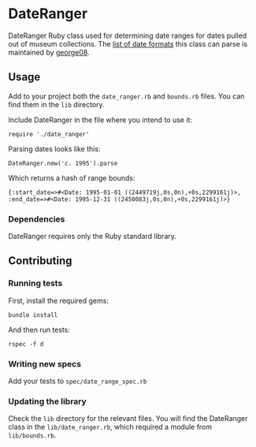 # DateRanger

DateRanger Ruby class used for determining date ranges for dates pulled out of museum collections. The [list of date formats](https://gist.github.com/george08/4a115d95137827829e1419fcb5c0bd99) this class can parse is maintained by [george08](https://github.com/george08).

## Usage

Add to your project both the `date_ranger.rb` and `bounds.rb` files. You can find them in the `lib` directory.

Include DateRanger in the file where you intend to use it:

```
require './date_ranger'
```

Parsing dates looks like this:
```
DateRanger.new('c. 1995').parse
```

Which returns a hash of range bounds:
```
{:start_date=>#<Date: 1995-01-01 ((2449719j,0s,0n),+0s,2299161j)>, :end_date=>#<Date: 1995-12-31 ((2450083j,0s,0n),+0s,2299161j)>}
```

### Dependencies

DateRanger requires only the Ruby standard library.

## Contributing

### Running tests

First, install the required gems:

```
bundle install
```

And then run tests:

```
rspec -f d
```

### Writing new specs

Add your tests to `spec/date_range_spec.rb`

### Updating the library

Check the `lib` directory for the relevant files. You will find the DateRanger class in the `lib/date_ranger.rb`, which required a module from `lib/bounds.rb`.
